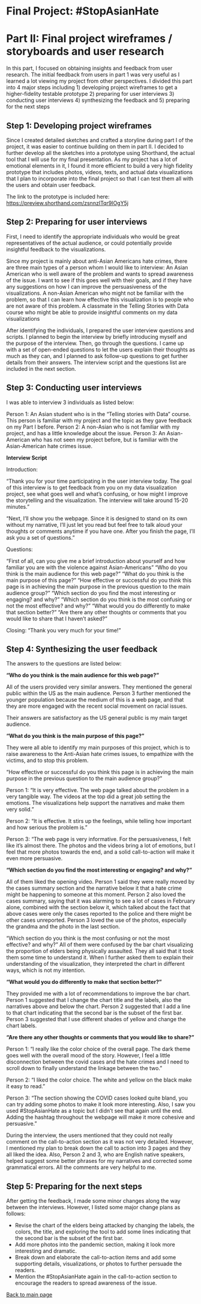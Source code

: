 # Final Project: #StopAsianHate
# Part II: Final project wireframes / storyboards and user research

In this part, I focused on obtaining insights and feedback from user research. The initial feedback from users in part 1 was very useful as I learned a lot viewing my project from other perspectives. I divided this part into 4 major steps including 1) developing project wireframes to get a higher-fidelity testable prototype 2) preparing for user interviews 3) conducting user interviews 4) synthesizing the feedback and 5) preparing for the next steps

## Step 1: Developing project wireframes

Since I created detailed sketches and crafted a storyline during part I of the project, it was easier to continue building on them in part II. I decided to further develop all the sketches into a prototype using Shorthand, the actual tool that I will use for my final presentation. As my project has a lot of emotional elements in it, I found it more efficient to build a very high fidelity prototype that includes photos, videos, texts, and actual data visualizations that I plan to incorporate into the final project so that I can test them all with the users and obtain user feedback.

The link to the prototype is included here: https://preview.shorthand.com/zsnnzITqr9IOgY5j

## Step 2: Preparing for user interviews

First, I need to identify the appropriate individuals who would be great representatives of the actual audience, or could potentially provide insightful feedback to the visualizations.

Since my project is mainly about anti-Asian Americans hate crimes, there are three main types of a person whom I would like to interview:
An Asian American who is well aware of the problem and wants to spread awareness of the issue. I want to see if this goes well with their goals, and if they have any suggestions on how I can improve the persuasiveness of the visualizations.
A non-Asian American who might not be familiar with the problem, so that I can learn how effective this visualization is to people who are not aware of this problem.
A classmate in the Telling Stories with Data course who might be able to provide insightful comments on my data visualizations

After identifying the individuals, I prepared the user interview questions and scripts. I planned to begin the interview by briefly introducing myself and the purpose of the interview. Then, go through the questions. I came up with a set of open-ended questions to let the users explain their thoughts as much as they can, and I planned to ask follow-up questions to get further details from their answers. The interview script and the questions list are included in the next section.

## Step 3: Conducting user interviews

I was able to interview 3 individuals as listed below:

Person 1: An Asian student who is in the “Telling stories with Data” course. This person is familiar with my project and the topic as they gave feedback on my Part I before.
Person 2: A non-Asian who is not familiar with my project, and has a little knowledge about the issue.
Person 3: An Asian-American who has not seen my project before, but is familiar with the Asian-American hate crimes issue.


**Interview Script**

Introduction: 

“Thank you for your time participating in the user interview today. The goal of this interview is to get feedback from you on my data visualization project, see what goes well and what’s confusing, or how might I improve the storytelling and the visualization. The interview will take around 15-20 minutes.”

“Next, I’ll show you the webpage. Since it is designed to stand on its own without my narrative, I’ll just let you read but feel free to talk aloud your thoughts or comments anytime if you have one. After you finish the page, I’ll ask you a set of questions.”

Questions:

“First of all, can you give me a brief introduction about yourself and how familiar you are with the violence against Asian-Americans”
“Who do you think is the main audience for this web page?”
“What do you think is the main purpose of this page?”
“How effective or successful do you think this page is in achieving the main purpose in the previous question to the main audience group?”
“Which section do you find the most interesting or engaging? and why?”
“Which section do you think is the most confusing or not the most effective? and why?”
“What would you do differently to make that section better?”
“Are there any other thoughts or comments that you would like to share that I haven’t asked?”

Closing: “Thank you very much for your time!”

## Step 4: Synthesizing the user feedback

The answers to the questions are listed below:

**“Who do you think is the main audience for this web page?”**

All of the users provided very similar answers. They mentioned the general public within the US as the main audience. Person 3 further mentioned the younger population because the medium of this is a web page, and that they are more engaged with the recent social movement on racial issues.

Their answers are satisfactory as the US general public is my main target audience.

**“What do you think is the main purpose of this page?”**

They were all able to identify my main purposes of this project, which is to raise awareness to the Anti-Asian hate crimes issues, to empathize with the victims, and to stop this problem.

“How effective or successful do you think this page is in achieving the main purpose in the previous question to the main audience group?”

Person 1: “It is very effective. The web page talked about the problem in a very tangible way. The videos at the top did a great job setting the emotions. The visualizations help support the narratives and make them very solid.”
 
Person 2: “It is effective. It stirs up the feelings, while telling how important and how serious the problem is.”

Person 3: “The web page is very informative. For the persuasiveness, I felt like it’s almost there. The photos and the videos bring a lot of emotions, but I feel that more photos towards the end, and a solid call-to-action will make it even more persuasive.

**“Which section do you find the most interesting or engaging? and why?”**

All of them liked the opening video. Person 1 said they were really moved by the cases summary section and the narrative below it that a hate crime might be happening to someone at this moment. Person 2 also loved the cases summary, saying that it was alarming to see a lot of cases in February alone, combined with the section below it, which talked about the fact that above cases were only the cases reported to the police and there might be other cases unreported. Person 3 loved the use of the photos, especially the grandma and the photo in the last section.

“Which section do you think is the most confusing or not the most effective? and why?”
All of them were confused by the bar chart visualizing the proportion of elders being physically assaulted. They all said that it took them some time to understand it. When I further asked them to explain their understanding of the visualization, they interpreted the chart in different ways, which is not my intention.

**“What would you do differently to make that section better?”**

They provided me with a lot of recommendations to improve the bar chart. Person 1 suggested that I change the chart title and the labels, also the narratives above and below the chart. Person 2 suggested that I add a line to that chart indicating that the second bar is the subset of the first bar. Person 3 suggested that I use different shades of yellow and change the chart labels.

**“Are there any other thoughts or comments that you would like to share?”**

Person 1: “I really like the color choice of the overall page. The dark theme goes well with the overall mood of the story. However, I feel a little disconnection between the covid cases and the hate crimes and I need to scroll down to finally understand the linkage between the two.”

Person 2: “I liked the color choice. The white and yellow on the black make it easy to read.”

Person 3: “The section showing the COVID cases looked quite bland, you can try adding some photos to make it look more interesting. Also, I saw you used #StopAsianHate as a topic but I didn’t see that again until the end. Adding the hashtag throughout the webpage will make it more cohesive and persuasive.”


During the interview, the users mentioned that they could not really comment on the call-to-action section as it was not very detailed. However, I mentioned my plan to break down the call to action into 3 pages and they all liked the idea.
Also, Person 2 and 3, who are English native speakers, helped suggest some better phrases for my narratives and corrected some grammatical errors. All the comments are very helpful to me.

## Step 5: Preparing for the next steps

After getting the feedback, I made some minor changes along the way between the interviews. However, I listed some major change plans as follows:

- Revise the chart of the elders being attacked by changing the labels, the colors, the title, and exploring the tool to add some lines indicating that the second bar is the subset of the first bar.
- Add more photos into the pandemic section, making it look more interesting and dramatic.
- Break down and elaborate the call-to-action items and add some supporting details, visualizations, or photos to further persuade the readers.
- Mention the #StopAsianHate again in the call-to-action section to encourage the readers to spread awareness of the issue.


[Back to main page](https://sompalida.github.io/Palida-portfolio/)
